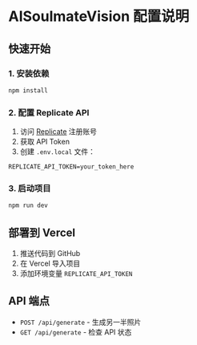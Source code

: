 # AISoulmateVision 配置说明

## 快速开始

### 1. 安装依赖
```bash
npm install
```

### 2. 配置 Replicate API
1. 访问 [Replicate](https://replicate.com/) 注册账号
2. 获取 API Token
3. 创建 `.env.local` 文件：
```env
REPLICATE_API_TOKEN=your_token_here
```

### 3. 启动项目
```bash
npm run dev
```

## 部署到 Vercel
1. 推送代码到 GitHub
2. 在 Vercel 导入项目
3. 添加环境变量 `REPLICATE_API_TOKEN`

## API 端点
- `POST /api/generate` - 生成另一半照片
- `GET /api/generate` - 检查 API 状态 